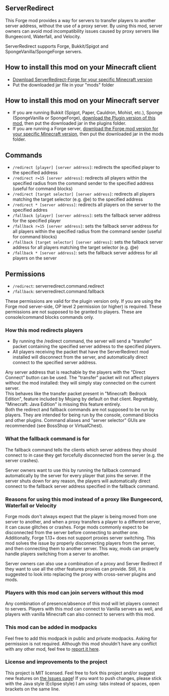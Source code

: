 ## ServerRedirect
This Forge mod provides a way for servers to transfer players to another server address, without the use of a proxy server.
By using this mod, server owners can avoid mod incompatibility issues caused by proxy servers like Bungeecord, Waterfall, and Velocity.

ServerRedirect supports Forge, Bukkit/Spigot and SpongeVanilla/SpongeForge servers.

## How to install this mod on your Minecraft client
- [Download ServerRedirect-Forge for your specific Minecraft version](https://github.com/KaiKikuchi/ServerRedirect/releases)
- Put the downloaded jar file in your "mods" folder

## How to install this mod on your Minecraft server
- If you are running Bukkit (Spigot, Paper, Cauldron, Mohist, etc.), Sponge (SpongeVanilla or SpongeForge), [download the Plugin version of this mod](https://github.com/KaiKikuchi/ServerRedirect/releases), then put the downloaded jar in the plugins folder.
- If you are running a Forge server, [download the Forge mod version for your specific Minecraft version](https://github.com/KaiKikuchi/ServerRedirect/releases), then put the downloaded jar in the mods folder.

## Commands
- `/redirect [player] [server address]`: redirects the specified player to the specified address
- `/redirect r=15 [server address]`: redirects all players within the specified radius from the command sender to the specified address (useful for command blocks)
- `/redirect [target selector] [server address]`: redirects all players matching the target selector (e.g. @e) to the specified address
- `/redirect * [server address]`: redirects all players on the server to the specified addres
- `/fallback [player] [server address]`: sets the fallback server address for the specified player
- `/fallback r=15 [server address]`: sets the fallback server address for all players within the specified radius from the command sender (useful for command blocks)
- `/fallback [target selector] [server address]`: sets the fallback server address for all players matching the target selector (e.g. @e)
- `/fallback * [server address]`: sets the fallback server address for all players on the server

## Permissions
- `/redirect`: serverredirect.command.redirect
- `/fallback`: serverredirect.command.fallback

These permissions are valid for the plugin version only. If you are using the Forge mod server-side, OP level 2 permission (or higher) is required. These permissions are not supposed to be granted to players. These are console/command blocks commands only.

### How this mod redirects players
- By running the /redirect command, the server will send a "transfer" packet containing the specified server address to the specified players.
- All players receiving the packet that have the ServerRedirect mod installed will disconnect from the server, and automatically direct connect to the specified server address.

Any server address that is reachable by the players with the "Direct Connect" button can be used.
The "transfer" packet will not affect players without the mod installed: they will simply stay connected on the current server.  
This behaves like the transfer packet present in "Minecraft: Bedrock Edition", feature included by Mojang by default on that client. Regrettably, "Minecraft: Java Edition" is missing this feature entirely.  
Both the redirect and fallback commands are not supposed to be run by players. They are intended for being run by the console, command blocks and other plugins. Command aliases and "server selector" GUIs are recommended (see BossShop or VirtualChest).

### What the fallback command is for
The fallback command tells the clients which server address they should connect to in case they get forcefully disconnected from the server (e.g. the server crashes).

Server owners want to use this by running the fallback command automatically by the server for every player that joins the server. If the server shuts down for any reason, the players will automatically direct connect to the fallback server address specified in the fallback command.

### Reasons for using this mod instead of a proxy like Bungeecord, Waterfall or Velocity
Forge mods don't always expect that the player is being moved from one server to another, and when a proxy transfers a player to a different server, it can cause glitches or crashes. Forge mods commonly expect to be disconnected from the server before connecting to another one. Additionally, Forge 1.13+ does not support proxies server switching. This mod solves the issue by properly disconnecting players from the server, and then connecting them to another server. This way, mods can properly handle players switching from a server to another.

Server owners can also use a combination of a proxy and Server Redirect if they want to use all the other features proxies can provide. Still, it is suggested to look into replacing the proxy with cross-server plugins and mods.

### Players with this mod can join servers without this mod
Any combination of presence/absence of this mod will let players connect to servers. Players with this mod can connect to Vanilla servers as well, and players with vanilla Minecraft can also connect to servers with this mod.

### This mod can be added in modpacks
Feel free to add this modpack in public and private modpacks. Asking for permission is not required. Although this mod shouldn't have any conflict with any other mod, feel free to [report it here](https://github.com/KaiKikuchi/ServerRedirect/issues).

### License and improvements to the project
This project is MIT licensed. Feel free to fork this project and/or suggest new features on [the Issues page](https://github.com/KaiKikuchi/ServerRedirect/issues)! If you want to push changes, please stick with the Java style (Eclipse style) I am using: tabs instead of spaces, open brackets on the same line.
